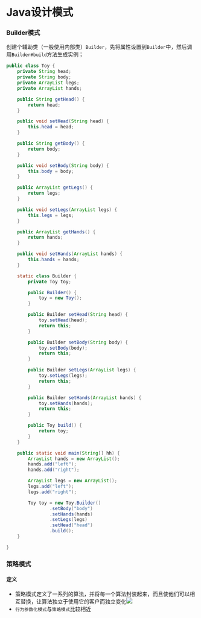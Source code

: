 # Java设计模式

### Builder模式

创建个辅助类（一般使用内部类）`Builder`，先将属性设置到`Builder`中，然后调用`Builder#build`方法生成实例；

```java
public class Toy {
    private String head;
    private String body;
    private ArrayList legs;
    private ArrayList hands;

    public String getHead() {
        return head;
    }

    public void setHead(String head) {
        this.head = head;
    }

    public String getBody() {
        return body;
    }

    public void setBody(String body) {
        this.body = body;
    }

    public ArrayList getLegs() {
        return legs;
    }

    public void setLegs(ArrayList legs) {
        this.legs = legs;
    }

    public ArrayList getHands() {
        return hands;
    }

    public void setHands(ArrayList hands) {
        this.hands = hands;
    }

    static class Builder {
        private Toy toy;

        public Builder() {
            toy = new Toy();
        }

        public Builder setHead(String head) {
            toy.setHead(head);
            return this;
        }

        public Builder setBody(String body) {
            toy.setBody(body);
            return this;
        }

        public Builder setLegs(ArrayList legs) {
            toy.setLegs(legs);
            return this;
        }

        public Builder setHands(ArrayList hands) {
            toy.setHands(hands);
            return this;
        }

        public Toy build() {
            return toy;
        }
    }

    public static void main(String[] hh) {
        ArrayList hands = new ArrayList();
        hands.add("left");
        hands.add("right");

        ArrayList legs = new ArrayList();
        legs.add("left");
        legs.add("right");

        Toy toy = new Toy.Builder()
                .setBody("body")
                .setHands(hands)
                .setLegs(legs)
                .setHead("head")
                .build();
    }

}
```
### 策略模式

#### 定义

* 策略模式定义了一系列的算法，并将每一个算法封装起来，而且使他们可以相互替换，让算法独立于使用它的客户而独立变化[![](https://img-blog.csdn.net/20170410234139991?watermark/2/text/aHR0cDovL2Jsb2cuY3Nkbi5uZXQvdTAxMjEyNDQzOA==/font/5a6L5L2T/fontsize/400/fill/I0JBQkFCMA==/dissolve/70/gravity/SouthEast)](https://blog.csdn.net/u012124438/article/details/70039943)
* `行为参数化模式`与`策略模式`比较相近